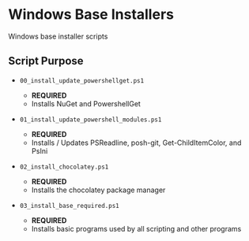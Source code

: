 # Windows Base Installers

Windows base installer scripts

## Script Purpose

* `00_install_update_powershellget.ps1`
  * **REQUIRED**
  * Installs NuGet and PowershellGet

* `01_install_update_powershell_modules.ps1`
  * **REQUIRED**
  * Installs / Updates PSReadline, posh-git, Get-ChildItemColor, and PsIni

* `02_install_chocolatey.ps1`
  * **REQUIRED**
  * Installs the chocolatey package manager

* `03_install_base_required.ps1`
  * **REQUIRED**
  * Installs basic programs used by all scripting and other programs
